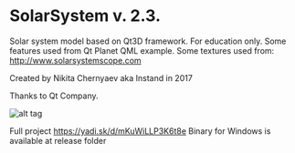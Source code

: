 # SolarSystem v. 2.3.
Solar system model based on Qt3D framework.
For education only.
Some features used from Qt Planet QML example.
Some textures used from:
http://www.solarsystemscope.com

Created by Nikita Chernyaev
aka Instand in 2017

Thanks to Qt Company.

![alt tag](http://ipic.su/img/img7/fs/SolarSystemScreen.1490859421.png)

Full project https://yadi.sk/d/mKuWiLLP3K6t8e
Binary for Windows is available at release folder
